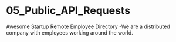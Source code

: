 # 05_Public_API_Requests
 Awesome Startup Remote Employee Directory
 -We are a distributed company with employees working around the world.

 
